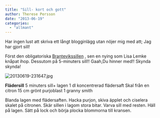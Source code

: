 ```yaml
---
title: "Sill- kort och gott"
author: Therese Persson
date: "2013-06-19"
categories: 
  - "allmant"
---
```


Har ingen lust att skriva ett långt blogginlägg utan nöjer mig med att; Jag har gjort sill!

Först den obligatoriska [Brantevikssillen](/posts/sill-i-dill/) , sen en nying som Lisa Lemke knåpat ihop. Dessutom på 5-minuters sill!! Gaah,Du hinner med!! Skynda skynda!  
  
![20130619-231647.jpg](/static/img/20130619-231647.jpg)

**Flädersill** 5 minuters sill+ lagen 1 dl koncentrerad flädersaft Skal från en citron 15 cm grönt purjoblast 1 granny smith

Blanda lagen med flädersaften. Hacka purjon, skiva äpplet och ciselera skalet på citronen. Skär sillen i lagom stora bitar. Varva sill med resten. Häll på lagen. Sätt på lock och börja plocka blommorna till kransen.

